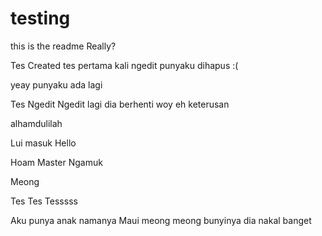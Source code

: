 # testing
this is the readme
Really?

Tes Created
tes pertama kali ngedit
punyaku dihapus :(

yeay punyaku ada lagi

Tes Ngedit
Ngedit lagi dia
berhenti woy
eh keterusan

alhamdulilah

Lui masuk
Hello

Hoam Master Ngamuk

Meong

Tes Tes Tesssss

Aku punya anak namanya Maui
meong meong bunyinya
dia nakal banget